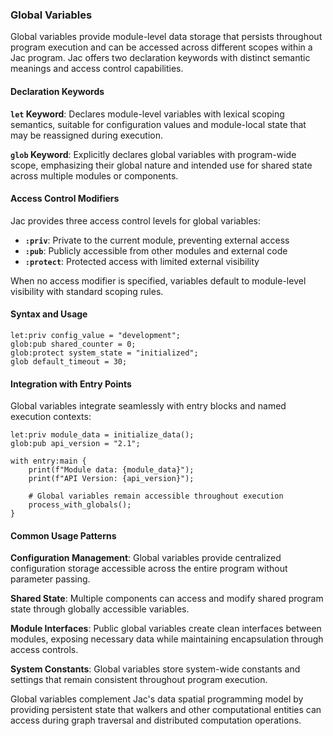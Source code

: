 ### Global Variables

Global variables provide module-level data storage that persists throughout program execution and can be accessed across different scopes within a Jac program. Jac offers two declaration keywords with distinct semantic meanings and access control capabilities.

#### Declaration Keywords

**`let` Keyword**: Declares module-level variables with lexical scoping semantics, suitable for configuration values and module-local state that may be reassigned during execution.

**`glob` Keyword**: Explicitly declares global variables with program-wide scope, emphasizing their global nature and intended use for shared state across multiple modules or components.

#### Access Control Modifiers

Jac provides three access control levels for global variables:

- **`:priv`**: Private to the current module, preventing external access
- **`:pub`**: Publicly accessible from other modules and external code
- **`:protect`**: Protected access with limited external visibility

When no access modifier is specified, variables default to module-level visibility with standard scoping rules.

#### Syntax and Usage

```jac
let:priv config_value = "development";
glob:pub shared_counter = 0;
glob:protect system_state = "initialized";
glob default_timeout = 30;
```

#### Integration with Entry Points

Global variables integrate seamlessly with entry blocks and named execution contexts:

```jac
let:priv module_data = initialize_data();
glob:pub api_version = "2.1";

with entry:main {
    print(f"Module data: {module_data}");
    print(f"API Version: {api_version}");
    
    # Global variables remain accessible throughout execution
    process_with_globals();
}
```

#### Common Usage Patterns

**Configuration Management**: Global variables provide centralized configuration storage accessible across the entire program without parameter passing.

**Shared State**: Multiple components can access and modify shared program state through globally accessible variables.

**Module Interfaces**: Public global variables create clean interfaces between modules, exposing necessary data while maintaining encapsulation through access controls.

**System Constants**: Global variables store system-wide constants and settings that remain consistent throughout program execution.

Global variables complement Jac's data spatial programming model by providing persistent state that walkers and other computational entities can access during graph traversal and distributed computation operations.
